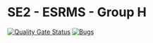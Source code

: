 # SE2 - ESRMS - Group H

[![Quality Gate Status](https://sonarcloud.io/api/project_badges/measure?project=Piryus_Electronic_Student_Record_Management_System&metric=alert_status)](https://sonarcloud.io/dashboard?id=Piryus_Electronic_Student_Record_Management_System)
[![Bugs](https://sonarcloud.io/api/project_badges/measure?project=Piryus_Electronic_Student_Record_Management_System&metric=bugs)](https://sonarcloud.io/dashboard?id=Piryus_Electronic_Student_Record_Management_System)
